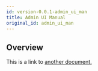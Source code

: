 ```yaml
---
id: version-0.0.1-admin_ui_man
title: Admin UI Manual
original_id: admin_ui_man
---
```


## Overview
This is a link to [another document.](intro_concept/intro/mission.md)  
